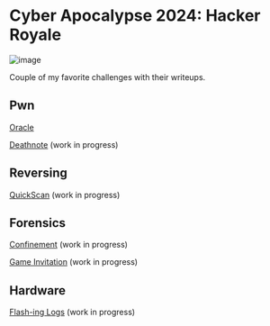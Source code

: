 # Cyber Apocalypse 2024: Hacker Royale

![image](https://github.com/respawnRW/writeups/assets/163560495/423e808d-cf38-448a-b643-e825bcc67591)

Couple of my favorite challenges with their writeups.

## Pwn

[Oracle](pwn/oracle/README.md)

[Deathnote](pwn/deathnote/README.md) (work in progress)

## Reversing

[QuickScan](rev/quickscan/README.md)  (work in progress)

## Forensics

[Confinement](frns/confinement/README.md)  (work in progress)

[Game Invitation](frns/gameinv/README.md)  (work in progress)


## Hardware

[Flash-ing Logs](hw/flashing/README.md) (work in progress)

